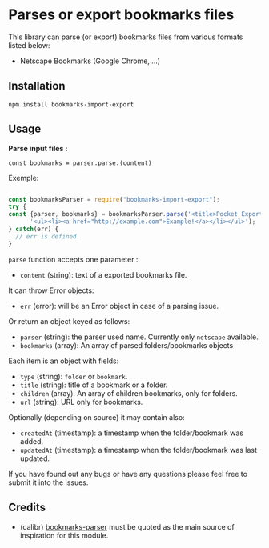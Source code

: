 # Parses or export bookmarks files

This library can parse (or export) bookmarks files from various formats listed below:

- Netscape Bookmarks (Google Chrome, ...)

## Installation

`npm install bookmarks-import-export`

## Usage

**Parse input files :**

`const bookmarks = parser.parse.(content)`

Exemple:
```javascript

const bookmarksParser = require("bookmarks-import-export");
try {
const {parser, bookmarks} = bookmarksParser.parse('<title>Pocket Export</title><h1>Unread</h1>'+
      '<ul><li><a href="http://example.com">Example!</a></li></ul>');
} catch(err) {
  // err is defined.
}
```

`parse` function accepts one parameter : 
- `content` (string): text of a exported bookmarks file.

It can throw Error objects:
- `err` (error): will be an Error object in case of a parsing issue.

Or return an object keyed as follows: 
- `parser` (string): the parser used name. Currently only `netscape` available.
- `bookmarks` (array): An array of parsed folders/bookmarks objects

Each item is an object with fields:
- `type` (string): `folder` or `bookmark`.
- `title` (string): title of a bookmark or a folder.
- `children` (array): An array of children bookmarks, only for folders.
- `url` (string): URL only for bookmarks.

Optionally (depending on source) it may contain also:
- `createdAt` (timestamp): a timestamp when the folder/bookmark was added.
- `updatedAt` (timestamp): a timestamp when the folder/bookmark was last updated.


If you have found out any bugs or have any questions please feel free to submit it into the issues.

## Credits

- (calibr) [bookmarks-parser](https://github.com/calibr/node-bookmarks-parser) must be quoted as the main source of inspiration for this module.

